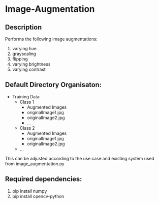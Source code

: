 # Image-Augmentation

## Description

Performs the following image augmentations:

1. varying hue
2. grayscaling
3. flipping
4. varying brightness
5. varying contrast

## Default Directory Organisaton:

- Training Data
  - Class 1
    - Augmented Images
    - originalImage1.jpg
    - originalImage2.jpg
    - ...
  - Class 2
    - Augmented Images
    - originalImage1.jpg
    - originalImage2.jpg
  - ...

This can be adjusted according to the use case and existing system used from image_augmentation.py

## Required dependencies:

1. pip install numpy
2. pip install opencv-python

